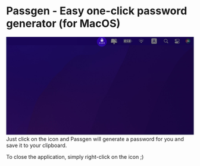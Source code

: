 # Passgen - Easy one-click password generator (for MacOS)
![screenshot](./screenshot.jpg)
Just click on the icon and Passgen will generate a password for you and save it to your clipboard.

To close the application, simply right-click on the icon ;)
